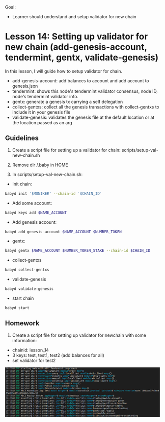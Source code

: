 Goal: 
*  Learner should understand and setup validator for new chain

# Lesson 14: Setting up validator for new chain (add-genesis-account, tendermint, gentx, validate-genesis)

In this lesson, I will guide how to setup validator for chain.

* add-genesis-account: add balances to account and add account to genesis.json
* tendermint: shows this node's tendermint validator consensus, node ID, node's tendermint validator info.
* gentx: generate a genesis tx carrying a self delegation
* collect-gentxs: collect all the genesis transactions with collect-gentxs to include it in your genesis file
* validate-genesis: validates the genesis file at the default location or at the location passed as an arg

## Guidelines

1. Create a script file for setting up a validator for chain: scripts/setup-val-new-chain.sh 

2. Remove dir /.baby in HOME

3. In scripts/setup-val-new-chain.sh:

* Init chain: 
```bash
babyd init '$MONIKER' --chain-id '$CHAIN_ID'
```

* Add some account:
```bash
babyd keys add $NAME_ACCOUNT
```

* Add genesis account:
```bash
babyd add-genesis-account $NAME_ACCOUNT $NUMBER_TOKEN
```

* gentx:
```bash
babyd gentx $NAME_ACCOUNT $NUMBER_TOKEN_STAKE --chain-id $CHAIN_ID
```

* collect-gentxs
```bash
babyd collect-gentxs
```

* validate-genesis
```bash
babyd validate-genesis
```

* start chain
```bash
babyd start
```

## Homework

1. Create a script file for setting up validator for newchain with some information:
- chainid: lesson_14
- 3 keys: test, test1, test2 (add balances for all)
- set validator for test2

![client configuration](images/lesson14.png)


